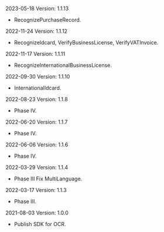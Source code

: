 2023-05-18 Version: 1.1.13
- RecognizePurchaseRecord.

2022-11-24 Version: 1.1.12
- RecognizeIdcard, VerifyBusinessLicense, VerifyVATInvoice.

2022-11-17 Version: 1.1.11
- RecognizeInternationalBusinessLicense.

2022-09-30 Version: 1.1.10
- InternationalIdcard.

2022-08-23 Version: 1.1.8
- Phase IV.

2022-06-20 Version: 1.1.7
- Phase IV.

2022-06-06 Version: 1.1.6
- Phase IV.

2022-03-29 Version: 1.1.4
- Phase III Fix MultiLanguage.

2022-03-17 Version: 1.1.3
- Phase III.

2021-08-03 Version: 1.0.0
- Publish SDK for OCR.

